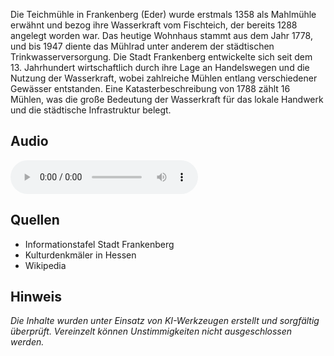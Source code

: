 
Die Teichmühle in Frankenberg (Eder) wurde erstmals 1358 als Mahlmühle erwähnt und bezog ihre Wasserkraft vom Fischteich, der bereits 1288 angelegt worden war. Das heutige Wohnhaus stammt aus dem Jahr 1778, und bis 1947 diente das Mühlrad unter anderem der städtischen Trinkwasserversorgung. Die Stadt Frankenberg entwickelte sich seit dem 13. Jahrhundert wirtschaftlich durch ihre Lage an Handelswegen und die Nutzung der Wasserkraft, wobei zahlreiche Mühlen entlang verschiedener Gewässer entstanden. Eine Katasterbeschreibung von 1788 zählt 16 Mühlen, was die große Bedeutung der Wasserkraft für das lokale Handwerk und die städtische Infrastruktur belegt.

## Audio 

<audio controls class="full-width-audio">
  <source src="locales/frankenberg/de/p1.mp3" type="audio/mpeg">
  Dein Browser unterstützt kein Audioelement.
</audio>

## Quellen

- Informationstafel Stadt Frankenberg
- Kulturdenkmäler in Hessen
- Wikipedia

## Hinweis

_Die Inhalte wurden unter Einsatz von KI-Werkzeugen erstellt und sorgfältig überprüft. Vereinzelt können Unstimmigkeiten nicht ausgeschlossen werden._